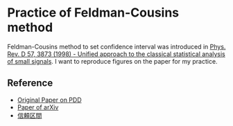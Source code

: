 # Practice of Feldman-Cousins method

Feldman-Cousins method to set confidence interval was introduced in [Phys. Rev. D 57, 3873 (1998) - Unified approach to the classical statistical analysis of small signals](http://journals.aps.org/prd/abstract/10.1103/PhysRevD.57.3873).  I want to reproduce figures on the paper for my practice.

## Reference

- [Original Paper on PDD](http://journals.aps.org/prd/abstract/10.1103/PhysRevD.57.3873)
- [Paper of arXiv](http://arxiv.org/abs/physics/9711021)
- [信頼区間](http://oku.edu.mie-u.ac.jp/~okumura/stat/CI/)